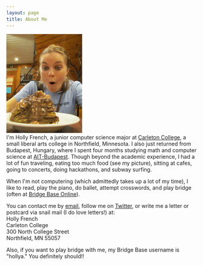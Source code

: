 ```yaml
---
layout: page
title: About Me
---
```

<img class="scale-with-grid" src="/images/budapest.jpeg" width="200">
</br>
I'm Holly French, a junior computer science major at <a href="http://www.carleton.edu">Carleton College</a>, a small liberal arts college in Northfield, Minnesota.  I also just returned from Budapest, Hungary, where I spent four months studying math and computer science at <a href="http://www.ait-budapest.com">AIT-Budapest</a>.  Though beyond the academic experience, I had a lot of fun traveling, eating too much food (see my picture), sitting at cafes, going to concerts, doing hackathons, and subway surfing.

When I'm not computering (which admittedly takes up a lot of my time), I like to read, play the piano, do ballet, attempt crosswords, and play bridge (often at <a href="http://www.bridgebase.com">Bridge Base Online</a>). 

You can contact me by <a href="mailto:hollyafrench90@gmail.com">email</a>, follow me on <a href="https://twitter.com/phrenchphry11">Twitter</a>, or write me a letter or postcard via snail mail (I do love letters!) at: </br>
Holly French </br>
Carleton College </br>
300 North College Street </br>
Northfield, MN 55057

Also, if you want to play bridge with me, my Bridge Base username is "hollya."  You definitely should!!
